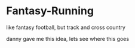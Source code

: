 # Fantasy-Running
like fantasy football, but track and cross country

danny gave me this idea, lets see where this goes
